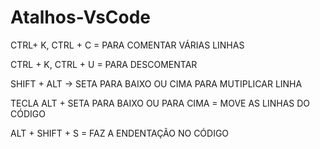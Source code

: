 # Atalhos-VsCode


CTRL+ K, CTRL + C = PARA COMENTAR VÁRIAS LINHAS

CTRL + K, CTRL + U = PARA DESCOMENTAR

SHIFT + ALT -> SETA PARA BAIXO OU CIMA PARA MUTIPLICAR LINHA

TECLA ALT + SETA PARA BAIXO OU PARA CIMA = MOVE AS LINHAS DO CÓDIGO 

ALT + SHIFT + S = FAZ A ENDENTAÇÃO NO CÓDIGO

